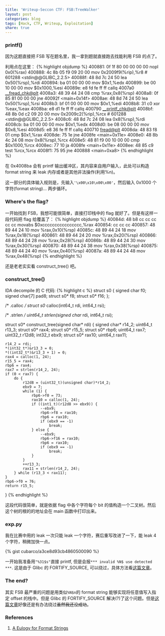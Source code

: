 ```yaml
---
title: 'Writeup-Seccon CTF: FSB:TreeWalker'
layout: post
categories: blog
tags: [Hack, CTF, Writeup, Exploitation]
share: true
---
```


### printf()

因为这题直接把 FSB 写在题名里，我一拿到题就直接跑去找能利用 FSB 的点了。

利用点在这里：
{% highlight objdump %}
400881:	0f 1f 80 00 00 00 00 	nopl   0x0(%rax)
400888:	4c 8b 05 f9 09 20 00 	mov    0x2009f9(%rip),%r8        # 601288 <stdin@@GLIBC_2.2.5>
40088f:	48 8d 7c 24 50       	lea    0x50(%rsp),%rdi
400894:	ba 01 00 00 00       	mov    $0x1,%edx
400899:	be 00 10 00 00       	mov    $0x1000,%esi
40089e:	e8 fd fe ff ff       	callq  4007a0 <__fread_chk@plt>
4008a3:	48 39 44 24 08       	cmp    %rax,0x8(%rsp)
4008a8:	0f 85 81 00 00 00    	jne    40092f <main+0x14f>
4008ae:	48 8d 74 24 50       	lea    0x50(%rsp),%rsi
4008b3:	bf 01 00 00 00       	mov    $0x1,%edi
4008b8:	31 c0                	xor    %eax,%eax
4008ba:	e8 d1 fe ff ff       	callq  400790 <__printf_chk@plt>
4008bf:	48 8b 0d c2 09 20 00 	mov    0x2009c2(%rip),%rcx        # 601288 <stdin@@GLIBC_2.2.5>
4008c6:	48 8d 7c 24 08       	lea    0x8(%rsp),%rdi
4008cb:	ba 01 00 00 00       	mov    $0x1,%edx
4008d0:	be 08 00 00 00       	mov    $0x8,%esi
4008d5:	e8 36 fe ff ff       	callq  400710 <fread@plt>
4008da:	48 83 f8 01          	cmp    $0x1,%rax
4008de:	75 1e                	jne    4008fe <main+0x11e>
4008e0:	48 8b 4c 24 08       	mov    0x8(%rsp),%rcx
4008e5:	48 81 f9 00 10 00 00 	cmp    $0x1000,%rcx
4008ec:	77 10                	ja     4008fe <main+0x11e>
4008ee:	48 85 c9             	test   %rcx,%rcx
4008f1:	75 95                	jne    400888 <main+0xa8>
{% endhighlight %}

在 0x4008ba 会有 printf 输出缓冲区，其内容来自用户输入，此处可以构造 format string 来 leak 内存或者是其他非法操作(利用%n)。

这一部分的具体输入规则是，先输入`'\x00\x10\x00\x00'`，然后输入 0x1000 个字符(format string)… 两步循环。

### Where's the flag?

一开始找到 FSB，我想可能很简单，直接打印栈中的 flag 就好了。但是有这样一段代码把 flag 给覆盖了：
{% highlight objdump %}
40084d:	48 b8 cc cc cc cc cc 	movabs $0xcccccccccccccccc,%rax
400854:	cc cc cc
400857:	48 89 44 24 10       	mov    %rax,0x10(%rsp)
40085c:	48 89 44 24 18       	mov    %rax,0x18(%rsp)
400861:	48 89 44 24 20       	mov    %rax,0x20(%rsp)
400866:	48 89 44 24 28       	mov    %rax,0x28(%rsp)
40086b:	48 89 44 24 30       	mov    %rax,0x30(%rsp)
400870:	48 89 44 24 38       	mov    %rax,0x38(%rsp)
400875:	48 89 44 24 40       	mov    %rax,0x40(%rsp)
40087a:	48 89 44 24 48       	mov    %rax,0x48(%rsp)
{% endhighlight %}

还是老老实实看 construct_tree() 吧。

### construct_tree()

IDA decompile 的 C 代码:
{% highlight c %}
struct s0 {
    signed char f0;
    signed char[7] pad8;
    struct s0* f8;
    struct s0* f16;
};

/* .calloc */
struct s0* calloc(int64_t rdi, int64_t rsi);

/* .strlen */
uint64_t strlen(signed char* rdi, int64_t rsi);

struct s0* construct_tree(signed char* rdi) {
    signed char* r14_2;
    uint64_t r13_3;
    struct s0* rax4;
    struct s0* r15_5;
    struct s0* rbp6;
    uint64_t rax7;
    uint32_t r12d8;
    int32_t ebx9;
    struct s0* rax10;
    uint64_t rax11;

    r14_2 = rdi;
    *(int32_t*)&r13_3 = 0;
    *((int32_t*)&r13_3 + 1) = 0;
    rax4 = calloc(1, 24);
    r15_5 = rax4;
    rbp6 = rax4;
    rax7 = strlen(r14_2, 24);
    if (0 < rax7) {
        do {
            r12d8 = (uint32_t)(unsigned char)*r14_2;
            ebx9 = 7;
            while (1) {
                rbp6->f0 = 73;
                rax10 = calloc(1, 24);
                if ((int1_t)(r12d8 >> ebx9)) {
                    --ebx9;
                    rbp6->f8 = rax10;
                    rbp6 = rax10;
                    if (ebx9 == -1)
                        break;
                } else {
                    --ebx9;
                    rbp6->f16 = rax10;
                    rbp6 = rax10;
                    if (ebx9 == -1)
                        break;
                }
            }
            ++r13_3;
            rax11 = strlen(r14_2, 24);
        } while (r13_3 < rax11);
    }
    rbp6->f0 = 76;
    return r15_5;
}
{% endhighlight %}

这段代码很简单，就是依据 flag 中各个字符每个 bit 的值构造一个二叉树。然后这个树的根的的地址会在 main 函数中打印出来。

### exp.py

我在比赛中用的 leak 一次只能 leak 一个字符，赛后重写改进了一下，能 leak 4 个字符，稍微加快一点。

{% gist cubarco/a3ce8d93cb4860500090 %}

一开始我准备用`"%31$s"`直接 printf, 但是会报`*** invalid %N$ use detected ***`. 这是由于 Glibc 的 FORTIFY_SOURCE, 可以绕过，具体方法看[这篇文章][1]。

### The end?

其实 FSB 最严重的问题是用类似`%N$n`的 format string 能够实现将任意值写入指定 offset 的栈中。但是 Glibc 的 FORTIFY_SOURCE 解决(?)了这个问题。但是[这篇文章][1]好像还是有办法绕过<del>虽然我还没成功</del>。

### References
1. [A Eulogy for Format Strings][1]

[1]: http://phrack.org/issues/67/9.html
